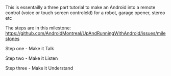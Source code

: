 This is essentailly a three part tutorial to make an Android into a remote control (voice or touch screen controleld) for a robot, garage opener, stereo etc

The steps are in this milestone: 
https://github.com/AndroidMontreal/UpAndRunningWithAndroid/issues/milestones

Step one - Make it Talk

Step two - Make it Listen

Step three - Make it Understand
